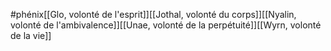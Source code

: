#phénix[[Glo, volonté de l'esprit]][[Jothal, volonté du corps]][[Nyalin, volonté de l'ambivalence]][[Unae, volonté de la perpétuité]][[Wyrn, volonté de la vie]]
